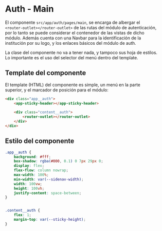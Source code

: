 # Auth - Main

El componente `src/app/auth/pages/main`, se encarga de albergar el `<router-outlet></router-outlet>` de las rutas del módulo de autenticación, por lo tanto se puede considerar el contenedor de las vistas de dicho módulo. Además cuenta con una Navbar para la identificación de la institución por su logo, y los enlaces básicos del módulo de auth.

La clase del componente no va a tener nada, y tampoco sus hoja de estilos. Lo importante es el uso del selector del menú dentro del template.

## Template del componente

El template (HTML) del componente es simple, un menú en la parte superior, y el marcador de posición para el módulo:

```html
<div class="app__auth">
    <app-sticky-header></app-sticky-header>
    
    <div class="content__auth">
        <router-outlet></router-outlet>
    </div>
</div>
```

## Estilo del componente

```css
.app__auth {
	background: #fff;
	box-shadow: rgba(#000, 0.1) 0 7px 29px 0;
	display: flex;
	flex-flow: column nowrap;
	max-width: 100%;
	min-width: var(--sidenav-width);
	width: 100vw;
	height: 100vh;
	justify-content: space-between;
}


.content__auth {
	flex: 1;
    margin-top: var(--sticky-height);
}
```
